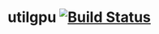 # utilgpu [![Build Status](https://travis-ci.org/simonkrogmann/utilgpu.svg?branch=master)](https://travis-ci.org/simonkrogmann/utilgpu)
